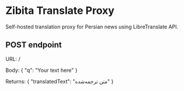 # Zibita Translate Proxy

Self-hosted translation proxy for Persian news using LibreTranslate API.

## POST endpoint

URL: /

Body:
{
  "q": "Your text here"
}

Returns:
{
  "translatedText": "متن ترجمه‌شده"
}
